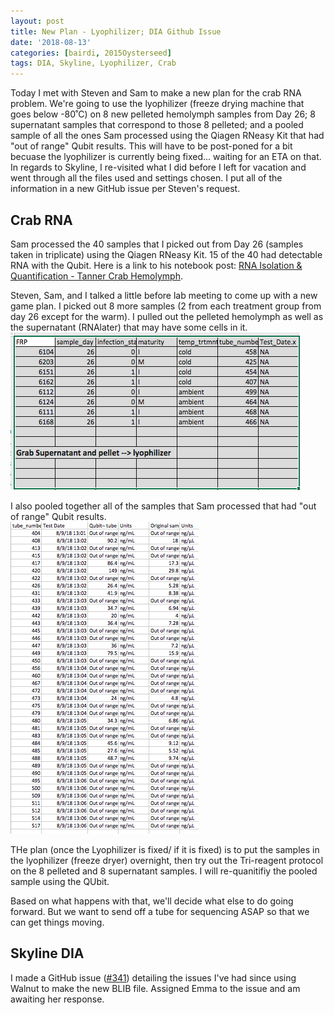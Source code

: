```yaml
---
layout: post
title: New Plan - Lyophilizer; DIA Github Issue
date: '2018-08-13'
categories: [bairdi, 2015Oysterseed]
tags: DIA, Skyline, Lyophilizer, Crab
---
```

Today I met with Steven and Sam to make a new plan for the crab RNA problem. We're going to use the lyophilizer (freeze drying machine that goes below -80˚C) on 8 new pelleted hemolymph samples from Day 26; 8 supernatant samples that correspond to those 8 pelleted; and a pooled sample of all the ones Sam processed using the Qiagen RNeasy Kit that had "out of range" Qubit results. This will have to be post-poned for a bit becuase the lyophilizer is currently being fixed... waiting for an ETA on that. In regards to Skyline, I re-visited what I did before I left for vacation and went through all the files used and settings chosen. I put all of the information in a new GitHub issue per Steven's request. 

## Crab RNA
Sam processed the 40 samples that I picked out from Day 26 (samples taken in triplicate) using the Qiagen RNeasy Kit. 15 of the 40 had detectable RNA with the Qubit. Here is a link to his notebook post: [RNA Isolation & Quantification - Tanner Crab Hemolymph](http://onsnetwork.org/kubu4/2018/08/09/rna-isolation-quantificaiton-tanner-crab-hemolymph/).

Steven, Sam, and I talked a little before lab meeting to come up with a new game plan. I picked out 8 more samples (2 from each treatment group from day 26 except for the warm). I pulled out the pelleted hemolymph as well as the supernatant (RNAlater) that may have some cells in it.        
![img](../notebook-images/samples-for-lyophilizer.png)

I also pooled together all of the samples that Sam processed that had "out of range" Qubit results.        
![img](../notebook-images/pooling-for-lyophilizer.png)

THe plan (once the Lyophilizer is fixed/ if it is fixed) is to put the samples in the lyophilizer (freeze dryer) overnight, then try out the Tri-reagent protocol on the 8 pelleted and 8 supernatant samples. I will re-quanitifiy the pooled sample using the QUbit.

Based on what happens with that, we'll decide what else to do going forward. But we want to send off a tube for sequencing ASAP so that we can get things moving. 

## Skyline DIA 
I made a GitHub issue ([#341](https://github.com/RobertsLab/resources/issues/341)) detailing the issues I've had since using Walnut to make the new BLIB file. Assigned Emma to the issue and am awaiting her response. 
